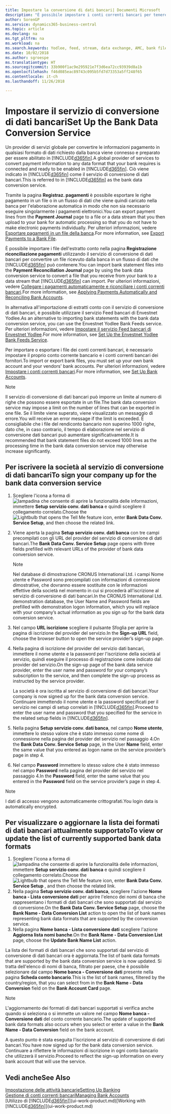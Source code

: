 ```yaml
---
title: Impostare la conversione di dati bancari| Documenti Microsoft
description: "È possibile impostare i conti correnti bancari per tenere traccia delle transazioni e importare o esportare i feed bancari, ad esempio Yodlee."
author: SorenGP
ms.service: dynamics365-business-central
ms.topic: article
ms.devlang: na
ms.tgt_pltfrm: na
ms.workload: na
ms.search.keywords: Yodlee, feed, stream, data exchange, AMC, bank file import, bank file export, re-export, bank transfer, AMC, bank data conversion service, funds transfer
ms.date: 10/02/2018
ms.author: sgroespe
ms.translationtype: HT
ms.sourcegitcommit: 33b900f1ac9e295921e7f3d6ea72cc93939d8a1b
ms.openlocfilehash: f46d085eac89743c095b5fd7d73353a5ff248f65
ms.contentlocale: it-ch
ms.lasthandoff: 11/26/2018

---
```

# <a name="set-up-the-bank-data-conversion-service"></a><span data-ttu-id="8e68e-103">Impostare il servizio di conversione di dati bancari</span><span class="sxs-lookup"><span data-stu-id="8e68e-103">Set Up the Bank Data Conversion Service</span></span>
<span data-ttu-id="8e68e-104">Un provider di servizi globale per convertire le informazioni pagamento in qualsiasi formato di dati richiesto dalla banca viene connesso e preparato per essere abilitato in [!INCLUDE[d365fin](includes/d365fin_md.md)].</span><span class="sxs-lookup"><span data-stu-id="8e68e-104">A global provider of services to convert payment information to any data format that your bank requires is connected and ready to be enabled in [!INCLUDE[d365fin](includes/d365fin_md.md)].</span></span> <span data-ttu-id="8e68e-105">Ciò viene indicato in [!INCLUDE[d365fin](includes/d365fin_md.md)] come il servizio di conversione di dati bancari.</span><span class="sxs-lookup"><span data-stu-id="8e68e-105">This is referred to in [!INCLUDE[d365fin](includes/d365fin_md.md)] as the bank data conversion service.</span></span>

<span data-ttu-id="8e68e-106">Tramite la pagina **Registraz. pagamenti** è possibile esportare le righe pagamento in un file o in un flusso di dati che viene quindi caricato nella banca per l'elaborazione automatica in modo che non sia necessario eseguire singolarmente i pagamenti elettronici.</span><span class="sxs-lookup"><span data-stu-id="8e68e-106">You can export payment lines from the **Payment Journal** page to a file or a data stream that you then upload to your bank for automatic processing so that you do not have to make electronic payments individually.</span></span> <span data-ttu-id="8e68e-107">Per ulteriori informazioni, vedere [Esportare pagamenti in un file della banca](payables-how-export-payments-bank-file.md).</span><span class="sxs-lookup"><span data-stu-id="8e68e-107">For more information, see [Export Payments to a Bank File](payables-how-export-payments-bank-file.md).</span></span>

<span data-ttu-id="8e68e-108">È possibile importare i file dell'estratto conto nella pagina **Registrazione riconciliazione pagamenti** utilizzando il servizio di conversione di dati bancari per convertire un file ricevuto dalla banca in un flusso di dati che [!INCLUDE[d365fin](includes/d365fin_md.md)] può contenere.</span><span class="sxs-lookup"><span data-stu-id="8e68e-108">You can import bank statement files into the **Payment Reconciliation Journal** page by using the bank data conversion service to convert a file that you receive from your bank to a data stream that [!INCLUDE[d365fin](includes/d365fin_md.md)] can import.</span></span> <span data-ttu-id="8e68e-109">Per ulteriori informazioni, vedere [Collegare i pagamenti automaticamente e riconciliare i conti correnti bancari](receivables-apply-payments-auto-reconcile-bank-accounts.md).</span><span class="sxs-lookup"><span data-stu-id="8e68e-109">For more information, see [Applying Payments Automatically and Reconciling Bank Accounts](receivables-apply-payments-auto-reconcile-bank-accounts.md).</span></span>

<span data-ttu-id="8e68e-110">In alternativa all'importazione di estratti conto con il servizio di conversione di dati bancari, è possibile utilizzare il servizio Feed bancari di Envestnet Yodlee.</span><span class="sxs-lookup"><span data-stu-id="8e68e-110">As an alternative to importing bank statements with the bank data conversion service, you can use the Envestnet Yodlee Bank Feeds service.</span></span> <span data-ttu-id="8e68e-111">Per ulteriori informazioni, vedere [Impostare il servizio Feed bancari di Envestnet Yodlee](bank-how-setup-bank-statement-service.md).</span><span class="sxs-lookup"><span data-stu-id="8e68e-111">For more information, see [Set Up the Envestnet Yodlee Bank Feeds Service](bank-how-setup-bank-statement-service.md).</span></span>

<span data-ttu-id="8e68e-112">Per importare o esportare i file dei conti correnti bancari, è necessario impostare il proprio conto corrente bancario e i conti correnti bancari dei fornitori.</span><span class="sxs-lookup"><span data-stu-id="8e68e-112">To import or export bank files, you must set up your own bank account and your vendors' bank accounts.</span></span> <span data-ttu-id="8e68e-113">Per ulteriori informazioni, vedere [Impostare i conti correnti bancari](bank-how-setup-bank-accounts.md).</span><span class="sxs-lookup"><span data-stu-id="8e68e-113">For more information, see [Set Up Bank Accounts](bank-how-setup-bank-accounts.md).</span></span>

> [!NOTE]  
>   <span data-ttu-id="8e68e-114">Il servizio di conversione di dati bancari può imporre un limite al numero di righe che possono essere esportate in un file.</span><span class="sxs-lookup"><span data-stu-id="8e68e-114">The bank data conversion service may impose a limit on the number of lines that can be exported in one file.</span></span> <span data-ttu-id="8e68e-115">Se il limite viene superato, viene visualizzato un messaggio di errore.</span><span class="sxs-lookup"><span data-stu-id="8e68e-115">You will receive an error message if the limit is exceeded.</span></span> <span data-ttu-id="8e68e-116">È consigliabile che i file del rendiconto bancario non superino 1000 righe, dato che, in caso contrario, il tempo di elaborazione nel servizio di conversione dati bancari può aumentare significativamente.</span><span class="sxs-lookup"><span data-stu-id="8e68e-116">It is recommended that bank statement files do not exceed 1000 lines as the processing time in the bank data conversion service may otherwise increase significantly.</span></span>

## <a name="to-sign-your-company-up-for-the-bank-data-conversion-service"></a><span data-ttu-id="8e68e-117">Per iscrivere la società al servizio di conversione di dati bancari</span><span class="sxs-lookup"><span data-stu-id="8e68e-117">To sign your company up for the bank data conversion service</span></span>
1. <span data-ttu-id="8e68e-118">Scegliere l'icona a forma di ![lampadina che consente di aprire la funzionalità delle informazioni](media/ui-search/search_small.png "Informazioni sull'operazione che si desidera eseguire"), immettere **Setup servizio conv. dati banca** e quindi scegliere il collegamento correlato.</span><span class="sxs-lookup"><span data-stu-id="8e68e-118">Choose the ![Lightbulb that opens the Tell Me feature](media/ui-search/search_small.png "Tell me what you want to do") icon, enter **Bank Data Conv. Service Setup**, and then choose the related link.</span></span>  
2. <span data-ttu-id="8e68e-119">Viene aperta la pagina **Setup servizio conv. dati banca** con tre campi precompilati con gli URL del provider del servizio di conversione di dati bancari.</span><span class="sxs-lookup"><span data-stu-id="8e68e-119">The **Bank Data Conv. Service Setup** page opens with three fields prefilled with relevant URLs of the provider of bank data conversion service.</span></span>

    > [!NOTE]  
    >   <span data-ttu-id="8e68e-120">Nel database di dimostrazione CRONUS International Ltd. i campi Nome utente e Password sono precompilati con informazioni di connessione dimostrative, che dovranno essere sostituite con le informazioni effettive della società nel momento in cui si procederà all'iscrizione al servizio di conversione di dati bancari.</span><span class="sxs-lookup"><span data-stu-id="8e68e-120">In the CRONUS International Ltd. demonstration database, the User Name and Password fields are prefilled with demonstration logon information, which you will replace with your company’s actual information as you sign up for the bank data conversion service.</span></span>
3. <span data-ttu-id="8e68e-121">Nel campo **URL iscrizione** scegliere il pulsante Sfoglia per aprire la pagina di iscrizione del provider del servizio.</span><span class="sxs-lookup"><span data-stu-id="8e68e-121">In the **Sign-up URL** field, choose the browser button to open the service provider’s sign-up page.</span></span>  
4. <span data-ttu-id="8e68e-122">Nella pagina di iscrizione del provider del servizio dati bancari, immettere il nome utente e la password per l'iscrizione della società al servizio, quindi eseguire il processo di registrazione come indicato dal provider del servizio.</span><span class="sxs-lookup"><span data-stu-id="8e68e-122">On the sign-up page of the bank data service provider, enter the user name and password for your company’s subscription to the service, and then complete the sign-up process as instructed by the service provider.</span></span>

    <span data-ttu-id="8e68e-123">La società è ora iscritta al servizio di conversione di dati bancari.</span><span class="sxs-lookup"><span data-stu-id="8e68e-123">Your company is now signed up for the bank data conversion service.</span></span> <span data-ttu-id="8e68e-124">Continuare immettendo il nome utente e la password specificati per il servizio nei campi di setup correlati in [!INCLUDE[d365fin](includes/d365fin_md.md)].</span><span class="sxs-lookup"><span data-stu-id="8e68e-124">Proceed to enter the user name and password that you specified for the service in the related setup fields in [!INCLUDE[d365fin](includes/d365fin_md.md)].</span></span>

5. <span data-ttu-id="8e68e-125">Nella pagina **Setup servizio conv. dati banca**, nel campo **Nome utente**, immettere lo stesso valore che è stato immesso come nome di connessione nella pagina del provider del servizio nel passaggio 4.</span><span class="sxs-lookup"><span data-stu-id="8e68e-125">On the **Bank Data Conv. Service Setup** page, in the User **Name** field, enter the same value that you entered as logon name on the service provider’s page in step 4.</span></span>
6. <span data-ttu-id="8e68e-126">Nel campo **Password** immettere lo stesso valore che è stato immesso nel campo **Password** nella pagina del provider del servizio nel passaggio 4.</span><span class="sxs-lookup"><span data-stu-id="8e68e-126">In the **Password** field, enter the same value that you entered in the **Password** field on the service provider’s page in step 4.</span></span>

> [!NOTE]  
> <span data-ttu-id="8e68e-127">I dati di accesso vengono automaticamente crittografati.</span><span class="sxs-lookup"><span data-stu-id="8e68e-127">You login data is automatically encrypted.</span></span>

## <a name="to-view-or-update-the-list-of-currently-supported-bank-data-formats"></a><span data-ttu-id="8e68e-128">Per visualizzare o aggiornare la lista dei formati di dati bancari attualmente supportato</span><span class="sxs-lookup"><span data-stu-id="8e68e-128">To view or update the list of currently supported bank data formats</span></span>
1. <span data-ttu-id="8e68e-129">Scegliere l'icona a forma di ![lampadina che consente di aprire la funzionalità delle informazioni](media/ui-search/search_small.png "Informazioni sull'operazione che si desidera eseguire"), immettere **Setup servizio conv. dati banca** e quindi scegliere il collegamento correlato.</span><span class="sxs-lookup"><span data-stu-id="8e68e-129">Choose the ![Lightbulb that opens the Tell Me feature](media/ui-search/search_small.png "Tell me what you want to do") icon, enter **Bank Data Conv. Service Setup** , and then choose the related link.</span></span>
2. <span data-ttu-id="8e68e-130">Nella pagina **Setup servizio conv. dati banca**, scegliere l'azione **Nome banca - Lista conversione dati** per aprire l'elenco dei nomi di banca che rappresentano i formati di dati bancari che sono supportati dal servizio di conversione.</span><span class="sxs-lookup"><span data-stu-id="8e68e-130">On the **Bank Data Conv. Service Setup** page, choose the **Bank Name - Data Conversion List** action to open the list of bank names representing bank data formats that are supported by the conversion service.</span></span>
3. <span data-ttu-id="8e68e-131">Nella pagina **Nome banca - Lista conversione dati** scegliere l'azione **Aggiorna lista nomi banche**.</span><span class="sxs-lookup"><span data-stu-id="8e68e-131">On the **Bank Name - Data Conversion List** page, choose the **Update Bank Name List** action.</span></span>

<span data-ttu-id="8e68e-132">La lista dei formati di dati bancari che sono supportati dal servizio di conversione di dati bancari ora è aggiornata.</span><span class="sxs-lookup"><span data-stu-id="8e68e-132">The list of bank data formats that are supported by the bank data conversion service is now updated.</span></span> <span data-ttu-id="8e68e-133">Si tratta dell'elenco di nomi di banca, filtrato per paese, che è possibile selezionare dal campo **Nome banca - Conversione dati** presente nella pagina **Scheda conto bancario**.</span><span class="sxs-lookup"><span data-stu-id="8e68e-133">This is the list of bank names, filtered by the country/region, that you can select from in the **Bank Name - Data Conversion** field on the **Bank Account Card** page.</span></span>

> [!NOTE]  
>   <span data-ttu-id="8e68e-134">L'aggiornamento dei formati di dati bancari supportati si verifica anche quando si seleziona o si immette un valore nel campo **Nome banca - Conversione dati** del conto corrente bancario.</span><span class="sxs-lookup"><span data-stu-id="8e68e-134">The update of supported bank data formats also occurs when you select or enter a value in the **Bank Name - Data Conversion** field on the bank account.</span></span>

<span data-ttu-id="8e68e-135">A questo punto è stata eseguita l'iscrizione al servizio di conversione di dati bancari.</span><span class="sxs-lookup"><span data-stu-id="8e68e-135">You have now signed up for the bank data conversion service.</span></span> <span data-ttu-id="8e68e-136">Continuare a riflettere le informazioni di iscrizione in ogni conto bancario che utilizzerà il servizio.</span><span class="sxs-lookup"><span data-stu-id="8e68e-136">Proceed to reflect the sign-up information on every bank account that will use the service.</span></span>

## <a name="see-also"></a><span data-ttu-id="8e68e-137">Vedi anche</span><span class="sxs-lookup"><span data-stu-id="8e68e-137">See Also</span></span>
[<span data-ttu-id="8e68e-138">Impostazione delle attività bancarie</span><span class="sxs-lookup"><span data-stu-id="8e68e-138">Setting Up Banking</span></span>](bank-setup-banking.md)  
[<span data-ttu-id="8e68e-139">Gestione di conti correnti bancari</span><span class="sxs-lookup"><span data-stu-id="8e68e-139">Managing Bank Accounts</span></span>](bank-manage-bank-accounts.md)  
<span data-ttu-id="8e68e-140">[Utilizzo di [!INCLUDE[d365fin](includes/d365fin_md.md)]](ui-work-product.md)</span><span class="sxs-lookup"><span data-stu-id="8e68e-140">[Working with [!INCLUDE[d365fin](includes/d365fin_md.md)]](ui-work-product.md)</span></span>

